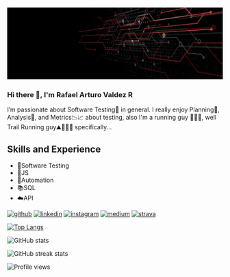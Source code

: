 ![Software Quality Analyst](https://github.com/rafaelarthurov/rafaelarthurov/blob/main/banner.jpg)

### Hi there 👋, I'm Rafael Arturo Valdez R

I’m passionate about Software Testing🐞 in general. I really enjoy Planning📝, Analysis🤔, and Metrics📉📈 about testing, also I'm a running guy 🏃🏽‍♂️, well Trail Running guy⛰️🏃🏽‍♂️ specifically...

## Skills and Experience
* 🐞Software Testing
* 🐥JS
* 🤖Automation
* 📚SQL
* ☁️API

[<img src='https://cdn.jsdelivr.net/npm/simple-icons@3.0.1/icons/github.svg' alt='github' height='40'>](https://github.com/rafaelarthurov)  [<img src='https://cdn.jsdelivr.net/npm/simple-icons@3.0.1/icons/linkedin.svg' alt='linkedin' height='40'>](https://www.linkedin.com/in/rafaelarturovaldezrodriguez/)  [<img src='https://cdn.jsdelivr.net/npm/simple-icons@3.0.1/icons/instagram.svg' alt='instagram' height='40'>](https://www.instagram.com/arturovaldez02/)  [<img src='https://cdn.jsdelivr.net/npm/simple-icons@3.0.1/icons/medium.svg' alt='medium' height='40'>](https://medium.com/@rafael.arthurov)  [<img src='https://cdn.jsdelivr.net/npm/simple-icons@3.0.1/icons/strava.svg' alt='strava' height='40'>](https://www.strava.com/athletes/28766836)  

[![Top Langs](https://github-readme-stats.vercel.app/api/top-langs/?username=rafaelarthurov)](https://github.com/anuraghazra/github-readme-stats)

![GitHub stats](https://github-readme-stats.vercel.app/api?username=rafaelarthurov&show_icons=true&count_private=true)  

![GitHub streak stats](https://github-readme-streak-stats.herokuapp.com/?user=rafaelarthurov)  

![Profile views](https://gpvc.arturio.dev/rafaelarthurov)  

<!---
rafaelarthurov/rafaelarthurov is a ✨ special ✨ repository because its `README.md` (this file) appears on your GitHub profile.
You can click the Preview link to take a look at your changes..
--->
